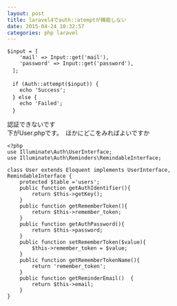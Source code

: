 ```yaml
---
layout: post
title: laravel4でauth::atemptが機能しない
date: 2015-04-24 10:32:57
categories: php laravel
---
```

<pre><code>$input = [
    'mail' =&gt; Input::get('mail'),
    'password' =&gt; Input::get('password'),
　];

　if (Auth::attempt($input)) {
    echo 'Success';
　} else {
    echo 'Failed';
　}
</code></pre>

<p>認証できないです<br>
下がUser.phpです。　ほかにどこをみればよいですか</p>

<pre><code>&lt;?php
use Illuminate\Auth\UserInterface;
use Illuminate\Auth\Reminders\RemindableInterface;

class User extends Eloquent implements UserInterface, RemindableInterface {
    protected $table ='users';
    public function getAuthIdentifier(){
        return $this-&gt;getKey();
    }
    public function getRememberToken(){
        return $this-&gt;remember_token;
    }
    public function getAuthPassword(){
        return $this-&gt;password;
    }
    public function setRememberToken($value){
        $this-&gt;remember_token = $value;
    }
    public function getRememberTokenName(){
        return 'remember_token';
    }
    public function getReminderEmail()  {
        return $this-&gt;email;
    }
}
</code></pre>
